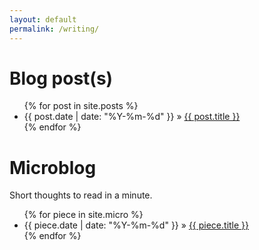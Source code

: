 ```yaml
---
layout: default
permalink: /writing/
---
```


# Blog post(s)
<ul class="posts">
    {% for post in site.posts %}
    <li>
        <span>{{ post.date | date: "%Y-%m-%d" }}</span> &raquo;
        <a
            href="{{ post.url }}"
            >{{ post.title }}</a
        >
    </li>
{% endfor %}
</ul>

# Microblog
Short thoughts to read in a minute.

<ul class="posts">
    {% for piece in site.micro %}
    <li>
        <span>{{ piece.date | date: "%Y-%m-%d" }}</span> &raquo;
        <a
            href="{{ piece.url }}"
            >{{ piece.title }}</a
        >
    </li>
    {% endfor %}
</ul>
